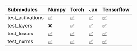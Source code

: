 | Submodules       | Numpy                                                                                                                           | Torch                                                                                                                           | Jax                                                                                                                             | Tensorflow                                                                                                                      |
|:-----------------|:--------------------------------------------------------------------------------------------------------------------------------|:--------------------------------------------------------------------------------------------------------------------------------|:--------------------------------------------------------------------------------------------------------------------------------|:--------------------------------------------------------------------------------------------------------------------------------|
| test_activations | <a href="https://github.com/unifyai/ivy/runs/8108605552?check_suite_focus=true" rel="noopener noreferrer" target="_blank">✅</a> | <a href="https://github.com/unifyai/ivy/runs/8108606164?check_suite_focus=true" rel="noopener noreferrer" target="_blank">✅</a> | <a href="https://github.com/unifyai/ivy/runs/8108606783?check_suite_focus=true" rel="noopener noreferrer" target="_blank">✅</a> | <a href="https://github.com/unifyai/ivy/runs/8108607240?check_suite_focus=true" rel="noopener noreferrer" target="_blank">✅</a> |
| test_layers      | <a href="https://github.com/unifyai/ivy/runs/8108605667?check_suite_focus=true" rel="noopener noreferrer" target="_blank">❌</a> | <a href="https://github.com/unifyai/ivy/runs/8108606316?check_suite_focus=true" rel="noopener noreferrer" target="_blank">✅</a> | <a href="https://github.com/unifyai/ivy/runs/8108606906?check_suite_focus=true" rel="noopener noreferrer" target="_blank">✅</a> | <a href="https://github.com/unifyai/ivy/runs/8108607351?check_suite_focus=true" rel="noopener noreferrer" target="_blank">✅</a> |
| test_losses      | <a href="https://github.com/unifyai/ivy/runs/8108605792?check_suite_focus=true" rel="noopener noreferrer" target="_blank">✅</a> | <a href="https://github.com/unifyai/ivy/runs/8108606464?check_suite_focus=true" rel="noopener noreferrer" target="_blank">✅</a> | <a href="https://github.com/unifyai/ivy/runs/8108607032?check_suite_focus=true" rel="noopener noreferrer" target="_blank">✅</a> | <a href="https://github.com/unifyai/ivy/runs/8108607439?check_suite_focus=true" rel="noopener noreferrer" target="_blank">✅</a> |
| test_norms       | <a href="https://github.com/unifyai/ivy/runs/8108605990?check_suite_focus=true" rel="noopener noreferrer" target="_blank">✅</a> | <a href="https://github.com/unifyai/ivy/runs/8108606602?check_suite_focus=true" rel="noopener noreferrer" target="_blank">✅</a> | <a href="https://github.com/unifyai/ivy/runs/8108607136?check_suite_focus=true" rel="noopener noreferrer" target="_blank">✅</a> | <a href="https://github.com/unifyai/ivy/runs/8108607610?check_suite_focus=true" rel="noopener noreferrer" target="_blank">✅</a> |